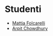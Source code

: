 # Studenti
- [Mattia Folcarelli](https://github.com/profmf)
- [Arpit Chowdhury](https://github.com/Fairesss)
